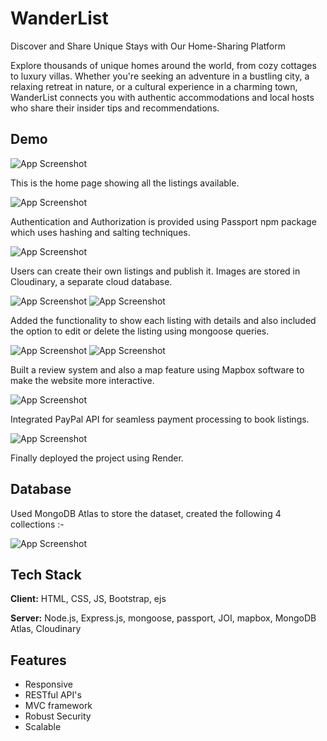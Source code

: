 
# WanderList

Discover and Share Unique Stays with Our Home-Sharing Platform

Explore thousands of unique homes around the world, from cozy cottages to luxury villas. Whether you're seeking an adventure in a bustling city, a relaxing retreat in nature, or a cultural experience in a charming town, WanderList connects you with authentic accommodations and local hosts who share their insider tips and recommendations.




## Demo

![App Screenshot](https://res.cloudinary.com/de69w6b8t/image/upload/v1722379145/Screenshot_2024-07-31_032959_do9avx.png)

This is the home page showing all the listings available.

![App Screenshot](https://res.cloudinary.com/de69w6b8t/image/upload/v1722379245/Screenshot_2024-07-31_033118_qcdx5l.png)

Authentication and Authorization is provided using Passport npm package which uses hashing and salting techniques.

![App Screenshot](https://res.cloudinary.com/de69w6b8t/image/upload/v1722379465/Screenshot_2024-07-31_034804_h10f6x.png)

Users can create their own listings and publish it. Images are stored in Cloudinary, a separate cloud database.

![App Screenshot](https://res.cloudinary.com/de69w6b8t/image/upload/v1722380130/Screenshot_2024-07-31_034251_obusho.png)
![App Screenshot](https://res.cloudinary.com/de69w6b8t/image/upload/v1722380160/Screenshot_2024-07-31_034313_ikxw4x.png)

Added the functionality to show each listing with
details and also included the option to edit or delete the listing using mongoose queries.

![App Screenshot](https://res.cloudinary.com/de69w6b8t/image/upload/v1722380393/Screenshot_2024-07-31_034332_igijys.png)
![App Screenshot](https://res.cloudinary.com/de69w6b8t/image/upload/v1722381745/Screenshot_2024-07-31_045209_deh8c5.png)

Built a review system and also a map feature using Mapbox software to make the website more interactive.

![App Screenshot](https://res.cloudinary.com/de69w6b8t/image/upload/v1722380599/Screenshot_2024-07-31_034416_uofkb8.png)

Integrated PayPal API for seamless payment processing to book listings.

![App Screenshot](https://res.cloudinary.com/de69w6b8t/image/upload/v1726058593/Screenshot_2024-09-11_181243_nwlemt.png)

Finally deployed the project using Render.


## Database

Used MongoDB Atlas to store the dataset, created the following 4 collections :-

![App Screenshot](https://res.cloudinary.com/de69w6b8t/image/upload/v1722379721/Screenshot_2024-07-31_041823_lpw336.png)
## Tech Stack

**Client:** HTML, CSS, JS, Bootstrap, ejs

**Server:** Node.js, Express.js, mongoose, passport, JOI, mapbox, MongoDB Atlas, Cloudinary



## Features

- Responsive
- RESTful API's
- MVC framework
- Robust Security
- Scalable

